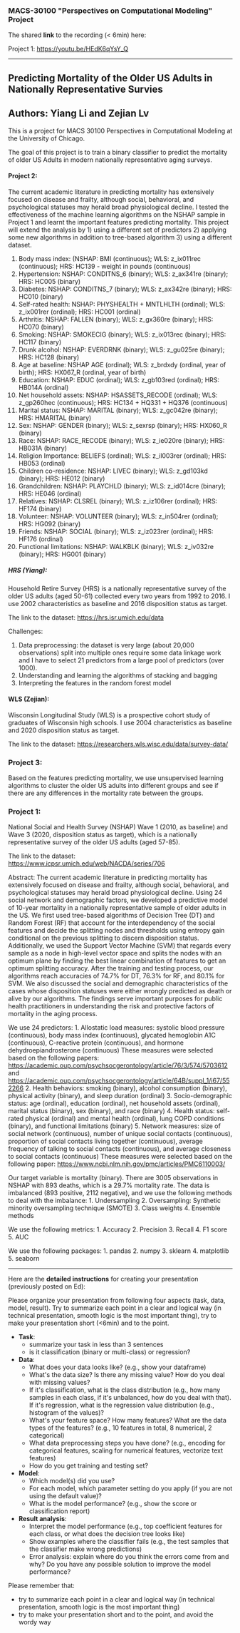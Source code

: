 ### MACS-30100 "Perspectives on Computational Modeling" Project


The shared **link** to the recording (< 6min) here: 

Project 1: https://youtu.be/HEdK6qYsY_Q

---------------------- 
## Predicting Mortality of the Older US Adults in Nationally Representative Survies

## Authors: Yiang Li and Zejian Lv

This is a project for MACS 30100 Perspectives in Computational Modeling at the University of Chicago.

The goal of this project is to train a binary classifier to predict the mortality of older US Adults in modern nationally representative aging surveys.

#### Project 2:

The current academic literature in predicting mortality has extensively focused on disease and frailty, although social, behavioral, and psychological statuses may herald broad physiological decline. I tested the effectiveness of the machine learning algorithms on the NSHAP sample in Project 1 and learnt the important features predicting mortality. This project will extend the analysis by 1) using a different set of predictors 2) applying some new algorithms in addition to tree-based algorithm 3) using a different dataset.


1. Body mass index: (NSHAP: BMI (continuous); WLS: z_ix011rec (continuous); HRS: HC139 - weight in pounds (continuous)
2. Hypertension: NSHAP: CONDITNS_6 (binary); WLS: z_ax341re (binary); HRS: HC005 (binary)
3. Diabetes: NSHAP: CONDITNS_7 (binary); WLS: z_ax342re (binary); HRS: HC010 (binary)
4. Self-rated health: NSHAP: PHYSHEALTH + MNTLHLTH (ordinal); WLS: z_ix001rer (ordinal); HRS: HC001 (ordinal)
5. Arthritis: NSHAP: FALLEN (binary); WLS: z_gx360re (binary); HRS: HC070 (binary)
6. Smoking: NSHAP: SMOKECIG (binary); WLS: z_ix013rec (binary); HRS: HC117 (binary)
7. Drunk alcohol: NSHAP: EVERDRNK (binary); WLS: z_gu025re (binary); HRS: HC128 (binary)
8. Age at baseline: NSHAP AGE (ordinal); WLS: z_brdxdy (ordinal, year of birth); HRS: HX067_R (ordinal, year of birth)
9. Education: NSHAP: EDUC (ordinal); WLS: z_gb103red (ordinal); HRS: HB014A (ordinal)
10. Net household assets: NSHAP: HSASSETS_RECODE (ordinal); WLS: z_gp260hec (continuous); HRS: HC134 + HQ331 + HQ376 (continuous)
11. Marital status: NSHAP: MARITAL (binary); WLS: z_gc042re (binary); HRS: HMARITAL (binary)
12. Sex: NSHAP: GENDER (binary); WLS: z_sexrsp (binary); HRS: HX060_R (binary)
13. Race: NSHAP: RACE_RECODE (binary); WLS: z_ie020re (binary); HRS: HB031A (binary)
14. Religion Importance:  BELIEFS (ordinal); WLS: z_il003rer (ordinal); HRS: HB053 (ordinal)
15. Children co-residence: NSHAP: LIVEC (binary); WLS: z_gd103kd (binary); HRS: HE012 (binary)
16. Grandchildren: NSHAP: PLAYCHLD (binary); WLS: z_id014cre (binary); HRS: HE046 (ordinal)
17. Relatives: NSHAP: CLSREL (binary); WLS: z_iz106rer (ordinal); HRS: HF174 (binary)
18. Volunteer: NSHAP: VOLUNTEER (binary); WLS: z_in504rer (ordinal); HRS: HG092 (binary)
19. Friends: NSHAP: SOCIAL (binary); WLS: z_iz023rer (ordinal); HRS: HF176 (ordinal)
20. Functional limitations: NSHAP: WALKBLK (binary); WLS: z_iv032re (binary); HRS: HG001 (binary)


##### HRS (Yiang):
Household Retire Survey (HRS) is a nationally representative survey of the older US adults (aged 50-61) collected every two years from 1992 to 2016. I use 2002 characteristics as baseline and 2016 disposition status as target. 

The link to the dataset: https://hrs.isr.umich.edu/data

Challenges:
1. Data preprocessing: the dataset is very large (about 20,000 observations) split into multiple ones require some data linkage work and I have to select 21 predictors from a large pool of predictors (over 1000).
2. Understanding and learning the algorithms of stacking and bagging
3. Interpreting the features in the random forest model

#### WLS (Zejian):
Wisconsin Longitudinal Study (WLS) is a prospective cohort study of graduates of Wisconsin high schools. I use 2004 characteristics as baseline and 2020 disposition status as target.

The link to the dataset: https://researchers.wls.wisc.edu/data/survey-data/

### Project 3:
Based on the features predicting mortality, we use unsupervised learning algorithms to cluster the older US adults into different groups and see if there are any differences in the mortality rate between the groups.


### Project 1:

National Social and Health Survey (NSHAP) Wave 1 (2010, as baseline) and Wave 3 (2020, disposition status as target), which is a nationally representative survey of the older US adults (aged 57-85).

The link to the dataset: https://www.icpsr.umich.edu/web/NACDA/series/706

Abstract:
The current academic literature in predicting mortality has extensively focused on disease and frailty, although social, behavioral, and psychological statuses may herald broad physiological decline. Using 24 social network and demographic factors, we developed a predictive model of 10-year mortality in a nationally representative sample of older adults in the US. We first used tree-based algorithms of Decision Tree (DT) and Random Forest (RF) that account for the interdependency of the social features and decide the splitting nodes and thresholds using entropy gain conditional on the previous splitting to discern disposition status. Additionally, we used the Support Vector Machine (SVM) that regards every sample as a node in high-level vector space and splits the nodes with an optimum plane by finding the best linear combination of features to get an optimum splitting accuracy. After the training and testing process, our algorithms reach accuracies of 74.7% for DT, 76.3% for RF, and 80.1% for SVM. We also discussed the social and demographic characteristics of the cases whose disposition statuses were either wrongly predicted as death or alive by our algorithms. The findings serve important purposes for public health practitioners in understanding the risk and protective factors of mortality in the aging process.

We use 24 predictors:
    1. Allostatic load measures: systolic blood pressure (continuous), body mass index (continuous), glycated hemoglobin A1C (continuous), C-reactive protein (continuous), and hormone dehydroepiandrosterone (continuous)
            These measures were selected based on the following papers: https://academic.oup.com/psychsocgerontology/article/76/3/574/5703612 and https://academic.oup.com/psychsocgerontology/article/64B/suppl_1/i67/552266
    2. Health behaviors: smoking (binary), alcohol consumption (binary), physical activity (binary), and sleep duration (ordinal) 
    3. Socio-demographic status: age (ordinal), education (ordinal), net household assets (ordinal), marital status (binary), sex (binary), and race (binary)
    4. Health status: self-rated physical (ordinal) and mental health (ordinal), lung COPD conditions (binary), and functional limitations (binary)
    5. Network measures: size of social network (continuous), number of unique social contacts (continuous), proportion of social contacts living together (continuous), average frequency of talking to social contacts (continuous), and average closeness to social contacts (continuous)
            These measures were selected based on the following paper: https://www.ncbi.nlm.nih.gov/pmc/articles/PMC6110003/
    
Our target variable is mortality (binary). There are 3005 observations in NSHAP with 893 deaths, which is a 29.7% mortality rate. The data is imbalanced (893 positive, 2112 negative), and we use the following methods to deal with the imbalance:
    1. Undersampling
    2. Oversampling: Synthetic minority oversampling technique (SMOTE)
    3. Class weights
    4. Ensemble methods
    
We use the following metrics:
    1. Accuracy
    2. Precision
    3. Recall
    4. F1 score
    5. AUC

We use the following packages:
    1. pandas
    2. numpy
    3. sklearn
    4. matplotlib
    5. seaborn

----------------------

Here are the **detailed instructions** for creating your presentation (previously posted on Ed):

Please organize your presentation from following four aspects (task, data, model, result). Try to summarize each point in a clear and logical way (in technical presentation, smooth logic is the most important thing), try to make your presentation short (<6min) and to the point.

- **Task**:
	- summarize your task in less than 3 sentences
	- is it classification (binary or multi-class) or regression?
- **Data**:
	- What does your data looks like? (e.g., show your dataframe)
	- What's the data size? Is there any missing value? How do you deal with missing values?
	- If it's classification, what is the class distribution (e.g., how many samples in each class, if it's unbalanced, how do you deal with that). If it's regression, what is the regression value distribution (e.g., histogram of the values)?
	- What's your feature space? How many features? What are the data types of the features? (e.g., 10 features in total, 8 numerical, 2 categorical)
	- What data preprocessing steps you have done? (e.g., encoding for categorical features, scaling for numerical features, vectorize text features)
	- How do you get training and testing set? 
- **Model**:
	- Which model(s) did you use?
	- For each model, which parameter setting do you apply (if you are not using the default value)?
	- What is the model performance? (e.g., show the score or classification report)
- **Result analysis**:
	- Interpret the model performance (e.g., top coefficient features for each class, or what does the decision tree looks like)
	- Show examples where the classifier fails (e.g., the test samples that the classifier make wrong predictions)
	- Error analysis: explain where do you think the errors come from and why? Do you have any possible solution to improve the model performance?

Please remember that: 
- try to summarize each point in a clear and logical way (in technical presentation, smooth logic is the most important thing)
- try to make your presentation short and to the point, and avoid the wordy way